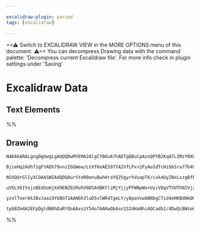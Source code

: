 ```yaml
---

excalidraw-plugin: parsed
tags: [excalidraw]

---
```

==⚠  Switch to EXCALIDRAW VIEW in the MORE OPTIONS menu of this document. ⚠== You can decompress Drawing data with the command palette: 'Decompress current Excalidraw file'. For more info check in plugin settings under 'Saving'


# Excalidraw Data
## Text Elements
%%
## Drawing
```compressed-json
N4KAkARALgngDgUwgLgAQQQDwMYEMA2AlgCYBOuA7hADTgQBuCpAzoQPYB2KqATLZMzYBXUtiRoIACyhQ4zZAHoFAc0JRJQgEYA6bGwC2CgF7N6hbEcK4OCtptbErHALRY8RMpWdx8Q1TdIEfARcZgRmBShcZQUebTiAZho6IIR9BA4oZm4AbXAwUDAiiBJuCAAWCmwACR5q0gBVABkAOVwAWQBBXABGABFyBAAhBuSiyFhEMqCiOSR+YsxuZwSA

BjieHq2Adh71gFYADh79vnzIGGWew/LtXfKeAE597YA2VfLPx+2FyAoSdTcHibbSra77b49cqvbYJR6rH7nKQIQjKaTcHqvQ7afbQiEJbYI3EIs7jCDWZTBbirX4QZhQUhsADWCAAwmx8GxSGUAMQ9BD8/ljYqaXDYJnKRlCDjEdmc7kSBnWZhwXCBTLCyAAM0I+HwAGVYFSJIIPJq6QzmQgAOoAyRA2n0xksw0wY3oU2lWlStEccLZNA9WlsVXY

NSXQOrGlIyXCOAASWIAdQOQAurSteR0onuBwhHraYQZVgyrhVuapTK/cxk4UyZNxLxzgBfR0IBDEDFQ44Ja6vcq0xgsdhcQOHQdMVicFqcMTcQ77D6HV49HjRsmEZh9VJQDvcLUEMK0zTCGUAUWC6UyybzBaRQjgxFwu87gd2WIJPVhCXKj1pRA4Jlc3zfB/zYcU9zQA98DCfJm3AdM6FwOA4ENZ9GzraBJDSRsICINEoGFBhCAQCghjFCVK1lDk

uV5LV6IYojsBEdUoHjXd9ENZ02RohV0D5AVBKYliMjYjjyPFWNpWo+UyiVDgVTVUThNIVj2LSAAxXUDSNXDPU7BYIGY1TRPUzjLRZW1iEBNBSUgYy1I4rirVdd06Q5L18iMkTMjMgAlYRfX9DFDIc0yOIAeVDcMMSjUKfLEzTOCgDTcH0XUI1QIMvLC3yOI05L9UIIxGzXeKTLytIABUsCgTp8NHdBgi1QjysctI0NIOrVLYChsNwV9UFvUCcoSs

yzxlToer6kJBvJaaiOYbBGT1AANbh3luD5vlWR4TgeLY/y8paVvwABNbgCTid4eHKBdHkOG59j2V5DKMNgDG4OtIHoAghEbHptBOKMQdB0GejgtrwrSALpOrZMICoojJRIIqSuAu9ihRmTaLQb6ICGDk5p5VlHlJ0mNI080/IQZR8zVXkzz6JmmcpiBIdGiqoGclkoqgEcbxAwy4ECMxhGYABxUhUeKxthsMzM0oQGni2ljhlC+pEMlwTRgkGhl/

tpbBZm4A2EFpDgldN0hDaRYQoAAxszY54o7AAKwQbAsn1S24HaNhiAQCadb1/dDwQcBWzoHVglreDmyAA===
```
%%